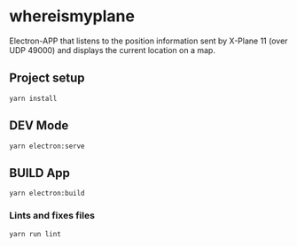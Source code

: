# whereismyplane

Electron-APP that listens to the position information sent by X-Plane 11 (over UDP 49000) and displays the current location on a map.

## Project setup
```
yarn install
```

## DEV Mode
```
yarn electron:serve
```

## BUILD App
```
yarn electron:build
```

### Lints and fixes files
```
yarn run lint
```
